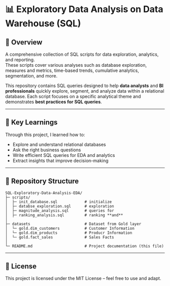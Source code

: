 # 📊 Exploratory Data Analysis on Data Warehouse (SQL)

## 🔎 Overview
A comprehensive collection of SQL scripts for data exploration, analytics, and reporting.  
These scripts cover various analyses such as database exploration, measures and metrics, time-based trends, cumulative analytics, segmentation, and more.  

This repository contains SQL queries designed to help **data analysts** and **BI professionals** quickly explore, segment, and analyze data within a relational database. Each script focuses on a specific analytical theme and demonstrates **best practices for SQL queries**.

---

## 🚀 Key Learnings
Through this project, I learned how to:
- Explore and understand relational databases  
- Ask the right business questions  
- Write efficient SQL queries for EDA and analytics  
- Extract insights that improve decision-making  

---

## 📂 Repository Structure
```
SQL-Exploratory-Data-Analysis-EDA/
├─ scripts/
│  ├─ init_database.sql            # initialize 
│  ├─ databse_exploration.sql      # exploration 
│  ├─ magnitude_analysis.sql       # queries for 
│  ├─ ranking_analysis.sql         # ranking **and** 
│ 
├─ datasets                        # Dataset from Gold layer
│  └─ gold.dim_customers           # Customer Information 
│  └─ gold.dim_products            # Producr Information 
│  └─ gold.fact_sales              # Sales Facts
│ 
└─ README.md                       # Project documentation (this file)
```

---

## 📜 License

This project is licensed under the MIT License – feel free to use and adapt.